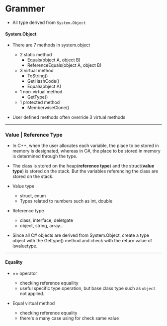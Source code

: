 # Grammer

* All type derived from `System.Object`



#### System.Object

* There are 7 methods in system.object
  * 2 static method 
    * Equals(object A, object B)
    * ReferenceEquals(object A, object B)
  * 3 virtual method
    * ToString()
    * GetHashCode()
    * Equals(object A)
  * 1 non-virtual method
    * GetType()
  * 1 protected method 
    * MemberwiseClone()

* User defined methods often override 3 virtual methods



---

### Value | Reference Type

* In C++, when the user allocates each variable, the place to be stored in memory is designated, whereas in C#, the place to be stored in memory is determined through the type.
* The class is stored on the heap(**reference type**) and the struct(**value type**) is stored on the stack.  But the variables referencing the class are stored on the stack.

* Value type
  * struct, enum
  * Types related to numbers such as int, double
* Reference type
  * class, interface, deletgate
  * object, string, array...

* Since all C# objects are derived from System.Object, create a type object with the Gettype() method and check with the return value of isvaluetype.



---

#### Equality

* == operator

  * checking reference equaility
  * useful specific type operation, but base class type such as `object`  not applied.

  

* Equal virtual method
  * checking reference equality
  * there's a many case using for check same value

